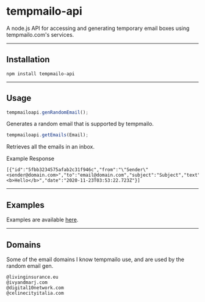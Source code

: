 # tempmailo-api
 A node.js API for accessing and generating temporary email boxes using tempmailo.com's services.

---
Installation 
---
```
npm install tempmailo-api
```
---
Usage 
---
```javascript
tempmailoapi.genRandomEmail();
```
Generates a random email that is supported by tempmailo.

```javascript
tempmailoapi.getEmails(Email);
```
Retrieves all the emails in an inbox.

Example Response
```
[{"id":"5fbb3234575afab2c31f946c","from":"\"Sender\" <sender@domain.com>","to":"email@domain.com","subject":"Subject","text":null,"html":"<b>Hello</b>","date":"2020-11-23T03:53:22.723Z"}]
```
---
Examples 
---
Examples are available [here](https://github.com/ProtoGrace/tempmailo-api/tree/main/examples).

---
Domains
---
Some of the email domains I know tempmailo use, and are used by the random email gen.
```
@livinginsurance.eu
@ivyandmarj.com
@digital10network.com
@celinecityitalia.com
```